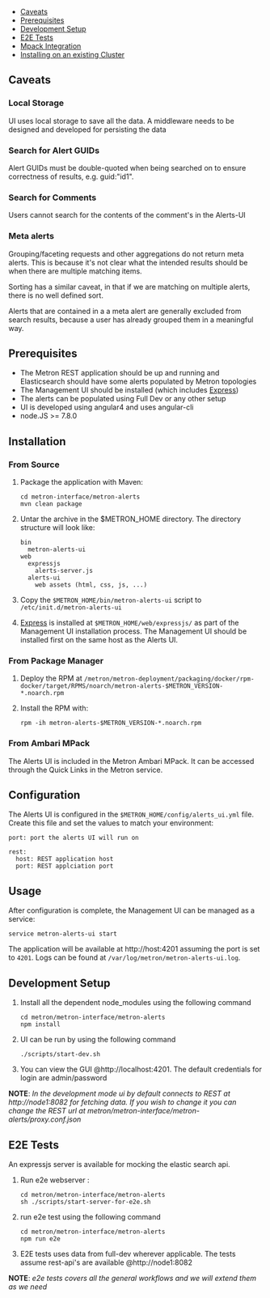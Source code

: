 <!--
Licensed to the Apache Software Foundation (ASF) under one
or more contributor license agreements.  See the NOTICE file
distributed with this work for additional information
regarding copyright ownership.  The ASF licenses this file
to you under the Apache License, Version 2.0 (the
"License"); you may not use this file except in compliance
with the License.  You may obtain a copy of the License at

    http://www.apache.org/licenses/LICENSE-2.0

Unless required by applicable law or agreed to in writing, software
distributed under the License is distributed on an "AS IS" BASIS,
WITHOUT WARRANTIES OR CONDITIONS OF ANY KIND, either express or implied.
See the License for the specific language governing permissions and
limitations under the License.
-->
- [Caveats](#caveats)
- [Prerequisites](#prerequisites)
- [Development Setup](#development-setup)
- [E2E Tests](#e2e-tests)
- [Mpack Integration](#mpack-integration)
- [Installing on an existing Cluster](#installing-on-an-existing-cluster)

## Caveats
### Local Storage
UI uses local storage to save all the data.  A middleware needs to be designed and developed for persisting the data

### Search for Alert GUIDs
Alert GUIDs must be double-quoted when being searched on to ensure correctness of results, e.g. guid:"id1".

### Search for Comments
Users cannot search for the contents of the comment's in the Alerts-UI

### Meta alerts
Grouping/faceting requests and other aggregations do not return meta alerts.  This is because it's not clear what the intended results should be when there are multiple matching items.

Sorting has a similar caveat, in that if we are matching on multiple alerts, there is no well defined sort.

Alerts that are contained in a a meta alert are generally excluded from search results, because a user has already grouped them in a meaningful way.

## Prerequisites
* The Metron REST application should be up and running and Elasticsearch should have some alerts populated by Metron topologies
* The Management UI should be installed (which includes [Express](https://expressjs.com/))
* The alerts can be populated using Full Dev or any other setup
* UI is developed using angular4 and uses angular-cli
* node.JS >= 7.8.0

## Installation

### From Source

1. Package the application with Maven:

    ```
    cd metron-interface/metron-alerts
    mvn clean package
    ```

1. Untar the archive in the $METRON_HOME directory.  The directory structure will look like:

    ```
    bin
      metron-alerts-ui
    web
      expressjs
        alerts-server.js
      alerts-ui
        web assets (html, css, js, ...)
    ```

1. Copy the `$METRON_HOME/bin/metron-alerts-ui` script to `/etc/init.d/metron-alerts-ui`

1. [Express](https://expressjs.com/) is installed at `$METRON_HOME/web/expressjs/` as part of the Management UI installation process.  The Management UI should be installed first on the same host as the Alerts UI.

### From Package Manager

1. Deploy the RPM at `/metron/metron-deployment/packaging/docker/rpm-docker/target/RPMS/noarch/metron-alerts-$METRON_VERSION-*.noarch.rpm`

1. Install the RPM with:

    ```
    rpm -ih metron-alerts-$METRON_VERSION-*.noarch.rpm
    ```

### From Ambari MPack

The Alerts UI is included in the Metron Ambari MPack.  It can be accessed through the Quick Links in the Metron service.

## Configuration

The Alerts UI is configured in the `$METRON_HOME/config/alerts_ui.yml` file.  Create this file and set the values to match your environment:

```
port: port the alerts UI will run on

rest:
  host: REST application host
  port: REST applciation port
```

## Usage

After configuration is complete, the Management UI can be managed as a service:

```
service metron-alerts-ui start
```

The application will be available at http://host:4201 assuming the port is set to `4201`.  Logs can be found at `/var/log/metron/metron-alerts-ui.log`.

## Development Setup

1. Install all the dependent node_modules using the following command
    ```
    cd metron/metron-interface/metron-alerts
    npm install
    ```
1. UI can be run by using the following command
    ```
    ./scripts/start-dev.sh
    ```
1. You can view the GUI @http://localhost:4201. The default credentials for login are admin/password

**NOTE**: *In the development mode ui by default connects to REST at http://node1:8082 for fetching data. If you wish to change it you can change the REST url at metron/metron-interface/metron-alerts/proxy.conf.json*

## E2E Tests

An expressjs server is available for mocking the elastic search api.

1. Run e2e webserver :
    ```
    cd metron/metron-interface/metron-alerts
    sh ./scripts/start-server-for-e2e.sh
    ```

1. run e2e test using the following command
    ```
    cd metron/metron-interface/metron-alerts
    npm run e2e
    ```

1. E2E tests uses data from full-dev wherever applicable. The tests assume rest-api's are available @http://node1:8082

**NOTE**: *e2e tests covers all the general workflows and we will extend them as we need*
